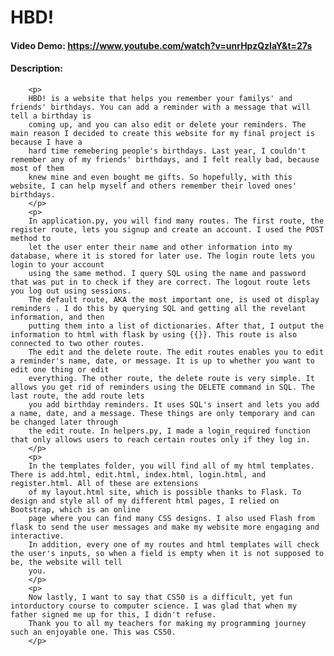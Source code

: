 # HBD!
#### Video Demo: <https://www.youtube.com/watch?v=unrHpzQzlaY&t=27s>
#### Description:
        <p>
        HBD! is a website that helps you remember your familys' and friends' birthdays. You can add a reminder with a message that will tell a birthday is
        coming up, and you can also edit or delete your reminders. The main reason I decided to create this website for my final project is because I have a
        hard time remebering people's birthdays. Last year, I couldn't remember any of my friends' birthdays, and I felt really bad, because most of them
        knew mine and even bought me gifts. So hopefully, with this website, I can help myself and others remember their loved ones' birthdays.
        </p>
        <p>
        In application.py, you will find many routes. The first route, the register route, lets you signup and create an account. I used the POST method to
        let the user enter their name and other information into my database, where it is stored for later use. The login route lets you login to your account
        using the same method. I query SQL using the name and password that was put in to check if they are correct. The logout route lets you log out using sessions.
        The default route, AKA the most important one, is used ot display reminders . I do this by querying SQL and getting all the revelant information, and then
        putting them into a list of dictionaries. After that, I output the information to html with flask by using {{}}. This route is also connected to two other routes.
        The edit and the delete route. The edit routes enables you to edit a reminder's name, date, or message. It is up to whether you want to edit one thing or edit
        everything. The other route, the delete route is very simple. It allows you get rid of reminders using the DELETE command in SQL. The last route, the add route lets
        you add birthday reminders. It uses SQL's insert and lets you add a name, date, and a message. These things are only temporary and can be changed later through
        the edit route. In helpers.py, I made a login_required function that only allows users to reach certain routes only if they log in.
        </p>
        <p>
        In the templates folder, you will find all of my html templates. There is add.html, edit.html, index.html, login.html, and register.html. All of these are extensions
        of my layout.html site, which is possible thanks to Flask. To design and style all of my different html pages, I relied on Bootstrap, which is an online
        page where you can find many CSS designs. I also used Flash from flask to send the user messages and make my website more engaging and interactive.
        In addition, every one of my routes and html templates will check the user's inputs, so when a field is empty when it is not supposed to be, the website will tell
        you.
        </p>
        <p>
        Now lastly, I want to say that CS50 is a difficult, yet fun intorductory course to computer science. I was glad that when my father signed me up for this, I didn't refuse.
        Thank you to all my teachers for making my programming journey such an enjoyable one. This was CS50.
        </p>